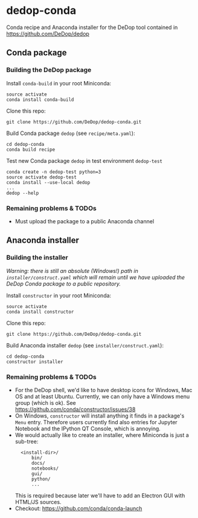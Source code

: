 # dedop-conda

Conda recipe and Anaconda installer for the DeDop tool contained in https://github.com/DeDop/dedop

## Conda package

### Building the DeDop package

Install `conda-build` in your root Miniconda:

    source activate
    conda install conda-build
    
Clone this repo:
    
    git clone https://github.com/DeDop/dedop-conda.git
    
Build Conda package `dedop` (see `recipe/meta.yaml`):
    
    cd dedop-conda
    conda build recipe
     
     
Test new Conda package `dedop` in test environment `dedop-test`
     
    conda create -n dedop-test python=3
    source activate dedop-test
    conda install --use-local dedop
    ...
    dedop --help

### Remaining problems & TODOs

* Must upload the package to a public Anaconda channel

## Anaconda installer

### Building the installer

*Warning: there is still an absolute (Windows!) path in `installer/construct.yaml` which will remain
until we have uploaded the DeDop Conda package to a public repository.*

Install `constructor` in your root Miniconda:

    source activate
    conda install constructor

Clone this repo:

    git clone https://github.com/DeDop/dedop-conda.git

Build Anaconda installer `dedop` (see `installer/construct.yaml`):

    cd dedop-conda
    constructor installer

### Remaining problems & TODOs

* For the DeDop shell, we'd like to have desktop icons for Windows, Mac OS and at least Ubuntu.
  Currently, we can only have a Windows menu group (which is ok).
  See https://github.com/conda/constructor/issues/38
* On Windows, `constructor` will install anything it finds in a package's `Menu` entry.
  Therefore users currently find also entries for Jupyter Notebook and the IPython QT Console, 
  which is annoying.
* We would actually like to create an installer, where Miniconda is just a sub-tree:
  ```
    <install-dir>/
        bin/
        docs/
        notebooks/
        gui/
        python/
        ...
  ```
  This is required because later we'll have to add an Electron GUI with HTML/JS sources.
* Checkout: https://github.com/conda/conda-launch  
